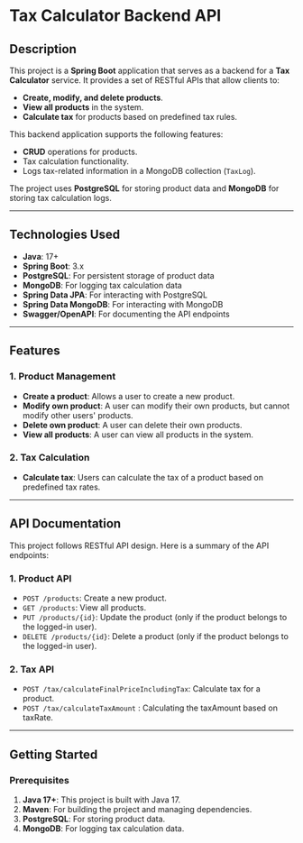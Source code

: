 # Tax Calculator Backend API

## Description

This project is a **Spring Boot** application that serves as a backend for a **Tax Calculator** service. It provides a set of RESTful APIs that allow clients to:

- **Create, modify, and delete products**.
- **View all products** in the system.
- **Calculate tax** for products based on predefined tax rules.

This backend application supports the following features:

- **CRUD** operations for products.
- Tax calculation functionality.
- Logs tax-related information in a MongoDB collection (`TaxLog`).

The project uses **PostgreSQL** for storing product data and **MongoDB** for storing tax calculation logs.

---

## Technologies Used

- **Java**: 17+
- **Spring Boot**: 3.x
- **PostgreSQL**: For persistent storage of product data
- **MongoDB**: For logging tax calculation data
- **Spring Data JPA**: For interacting with PostgreSQL
- **Spring Data MongoDB**: For interacting with MongoDB
- **Swagger/OpenAPI**: For documenting the API endpoints

---

## Features

### 1. **Product Management**
   - **Create a product**: Allows a user to create a new product.
   - **Modify own product**: A user can modify their own products, but cannot modify other users' products.
   - **Delete own product**: A user can delete their own products.
   - **View all products**: A user can view all products in the system.

### 2. **Tax Calculation**
   - **Calculate tax**: Users can calculate the tax of a product based on predefined tax rates.

---

## API Documentation

This project follows RESTful API design. Here is a summary of the API endpoints:

### 1. **Product API**
   - `POST /products`: Create a new product.
   - `GET /products`: View all products.
   - `PUT /products/{id}`: Update the product (only if the product belongs to the logged-in user).
   - `DELETE /products/{id}`: Delete a product (only if the product belongs to the logged-in user).
   
### 2. **Tax API**
   - `POST /tax/calculateFinalPriceIncludingTax`: Calculate tax for a product.
   - `POST /tax/calculateTaxAmount` : Calculating the taxAmount based on taxRate.


---

## Getting Started

### Prerequisites

1. **Java 17+**: This project is built with Java 17.
2. **Maven**: For building the project and managing dependencies.
3. **PostgreSQL**: For storing product data.
4. **MongoDB**: For logging tax calculation data.

